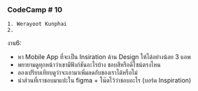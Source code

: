 ### CodeCamp # 10
    1. Werayoot Kunphai
    2. 
        
งาน6:

- หา Mobile App ที่จะเป็น Insiration ด้าน Design ให้ได้อย่างน้อย 3 แอพ
- พยายามดูทุกหน้าว่าเขามีฟังก์ชันอะไรบ้าง ชอบสีหรือดีไซน์ตรงไหน
- ลองเปรียบเทียบดูว่าจะเอามาเพิ่มลดกับของเราได้หรือไม่
- นำส่วนที่เราชอบมาแปะใน figma + โน๊ตไว้ว่าชอบอะไร (บอร์ด Inspiration)


